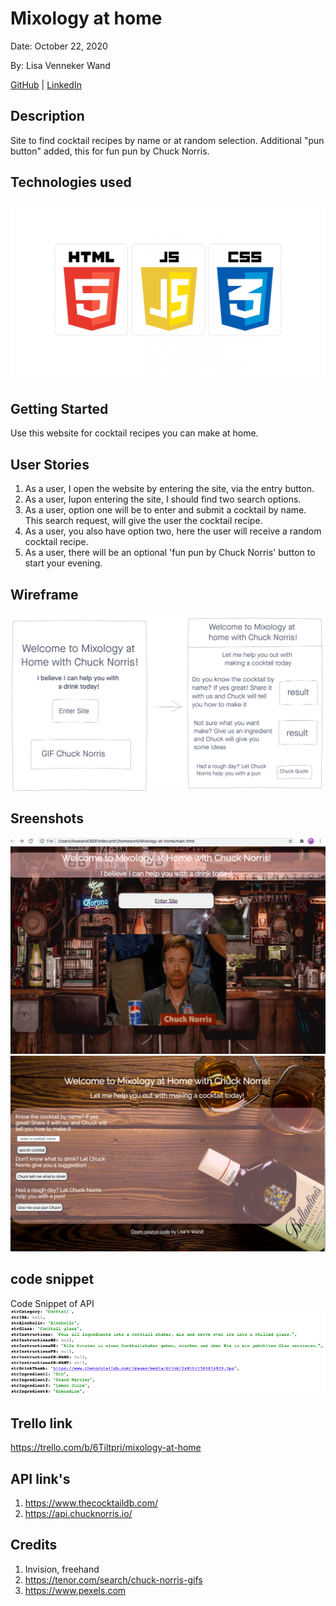 # Mixology at home

Date: October 22, 2020

By: Lisa Venneker Wand

[GitHub](https://github.com/LisaKVW) |
[LinkedIn](https://www.linkedin.com/in/lisa-venneker-wand-8413ab25/)

## Description
Site to find cocktail recipes by name or at random selection. 
Additional "pun button" added, this for fun pun by Chuck Norris.

## Technologies used
![logos](./img/logo.jpg)

## Getting Started
Use this website for cocktail recipes you can make at home. 


## User Stories
1. As a user, I open the website by entering the site, via the entry button.
2. As a user, Iupon entering the site, I should find two search options.
3. As a user, option one will be to enter and submit a cocktail by name. This search request, will give the user the cocktail recipe.
4. As a user, you also have option two, here the user will receive a random cocktail recipe.
5. As a user, there will be an optional 'fun pun by Chuck Norris' button to start your evening.

## Wireframe
![wireframe](./img/wireframe.png)

## Sreenshots
![screenshot1](./img/main.png)
![screenshot2](./img/index.png)

## code snippet
Code Snippet of API
![code snippet](./img/cocktailDB.png)


## Trello link
https://trello.com/b/6Tiltpri/mixology-at-home

## API link's
1. https://www.thecocktaildb.com/
2. https://api.chucknorris.io/ 

## Credits
1. Invision, freehand
2. https://tenor.com/search/chuck-norris-gifs
3. https://www.pexels.com
